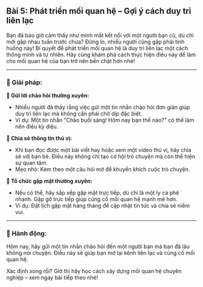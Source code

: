 ## Bài 5: Phát triển mối quan hệ – Gợi ý cách duy trì liên lạc

Bạn đã bao giờ cảm thấy như mình mất kết nối với một người bạn cũ, dù chỉ mới gặp nhau tuần trước chưa? Đừng lo, nhiều người cũng gặp phải tình huống này! Bí quyết để phát triển mối quan hệ là duy trì liên lạc một cách thông minh và tự nhiên. Hãy cùng khám phá cách thực hiện điều này để làm cho mối quan hệ của bạn trở nên bền chặt hơn nhé!

---

### 📌 Giải pháp:

**🔹 Gửi lời chào hỏi thường xuyên:**

- Nhiều người đã thấy rằng việc gửi một tin nhắn chào hỏi đơn giản giúp duy trì liên lạc mà không cần phải chờ dịp đặc biệt.  
- Ví dụ: Một tin nhắn "Chào buổi sáng! Hôm nay bạn thế nào?" có thể làm nên điều kỳ diệu.

**🔹 Chia sẻ thông tin thú vị:**

- Khi bạn đọc được một bài viết hay hoặc xem một video thú vị, hãy chia sẻ với bạn bè. Điều này không chỉ tạo cơ hội trò chuyện mà còn thể hiện sự quan tâm.  
- Mẹo nhỏ: Kèm theo một câu hỏi mở để khuyến khích cuộc trò chuyện.

**🔹 Tổ chức gặp mặt thường xuyên:**

- Nếu có thể, hãy sắp xếp gặp mặt trực tiếp, dù chỉ là một ly cà phê nhanh. Gặp gỡ trực tiếp giúp củng cố mối quan hệ mạnh mẽ hơn.  
- Ví dụ: Đặt lịch gặp mặt hàng tháng để cập nhật tin tức và chia sẻ niềm vui.

---

### 🚀 Hành động:

Hôm nay, hãy gửi một tin nhắn chào hỏi đến một người bạn mà bạn đã lâu không nói chuyện. Điều này sẽ giúp bạn mở lại kênh liên lạc và củng cố mối quan hệ.

Xác định xong rồi? Giờ thì hãy học cách xây dựng mối quan hệ chuyên nghiệp – xem ngay bài tiếp theo nhé!